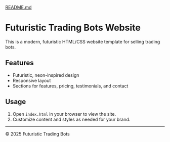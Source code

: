 [README.md](https://github.com/user-attachments/files/21611882/README.md)
# Futuristic Trading Bots Website

This is a modern, futuristic HTML/CSS website template for selling trading bots.

## Features
- Futuristic, neon-inspired design
- Responsive layout
- Sections for features, pricing, testimonials, and contact

## Usage
1. Open `index.html` in your browser to view the site.
2. Customize content and styles as needed for your brand.

---

© 2025 Futuristic Trading Bots
